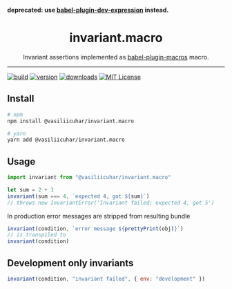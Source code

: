 **deprecated: use <a href="https://www.npmjs.com/package/babel-plugin-dev-expression">babel-plugin-dev-expression</a> instead.**

<div align="center">
<h1>invariant.macro</h1>

<p>Invariant assertions implemented as <a href="https://babeljs.io/blog/2017/09/11/zero-config-with-babel-macros">babel-plugin-macros</a> macro.</p>
</div>

---

<!-- prettier-ignore-start -->
[![build][build-badge]][build]
[![version][version-badge]][package]
[![downloads][downloads-badge]][npmtrends]
[![MIT License][license-badge]][license]
<!-- prettier-ignore-end -->

## Install

```sh
# npm
npm install @vasiliicuhar/invariant.macro

# yarn
yarn add @vasiliicuhar/invariant.macro
```

## Usage

```js
import invariant from "@vasiliicuhar/invariant.macro"

let sum = 2 + 3
invariant(sum === 4, `expected 4, got ${sum}`)
// throws new InvariantError('Invariant failed: expected 4, got 5')
```

In production error messages are stripped from resulting bundle

```js
invariant(condition, `error message ${prettyPrint(obj)}`)
// is transpiled to
invariant(condition)
```

## Development only invariants

```js
invariant(condition, "invariant failed", { env: "development" })
```

<!-- prettier-ignore-start -->
[version-badge]: https://img.shields.io/npm/v/@vasiliicuhar/invariant.macro.svg?style=flat-square
[package]: https://www.npmjs.com/package/@vasiliicuhar/invariant.macro
[downloads-badge]: https://img.shields.io/npm/dm/@vasiliicuhar/invariant.macro.svg?style=flat-square
[build-badge]: https://github.com/vasiliicuhar/invariant.macro/actions/workflows/build.yml/badge.svg
[npmtrends]: http://www.npmtrends.com/@vasiliicuhar/invariant.macro
[license-badge]: https://img.shields.io/npm/l/@vasiliicuhar/invariant.macro.svg?style=flat-square
[license]: /LICENSE
[build]: https://github.com/vasiliicuhar/invariant.macro/actions/workflows/build.yml
<!-- prettier-ignore-end -->
